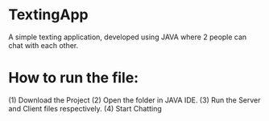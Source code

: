 # TextingApp

A simple texting application, developed using JAVA where 2 people can chat with each other.

# How to run the file:

(1) Download the Project
(2) Open the folder in JAVA IDE.
(3) Run the Server and Client files respectively.
(4) Start Chatting
